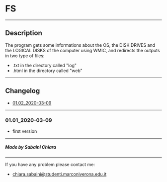 # FS

---

## Description

The program gets some informations about the OS, the DISK DRIVES and the LOGICAL DISKS of the computer using WMIC, and redirects the outputs in two type of files:
- .txt in the directory called "log"
- .html in the directory called "web"

---

## Changelog
- [01.02_2020-03-09](#01022020-03-09)
---

### 01.01_2020-03-09
- first version

---

##### Made by Sabaini Chiara

---
If you have any problem please contact me:
- chiara.sabaini@studenti.marconiverona.edu.it
